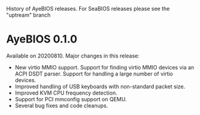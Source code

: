 History of AyeBIOS releases. For SeaBIOS releases please see the "uptream" branch

AyeBIOS 0.1.0
==============

Available on 20200810. Major changes in this release:

* New virtio MMIO support. Support for finding virtio MMIO devices via
  an ACPI DSDT parser. Support for handling a large number of virtio
  devices.
* Improved handling of USB keyboards with non-standard packet size.
* Improved KVM CPU frequency detection.
* Support for PCI mmconfig support on QEMU.
* Several bug fixes and code cleanups.


